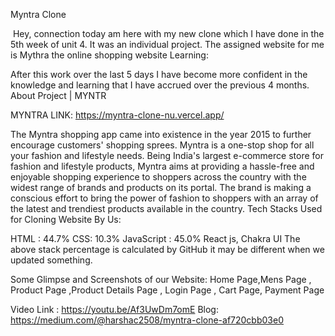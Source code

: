 Myntra Clone

 Hey, connection today am here with my new clone which I have done in the 5th week of unit 4. It was an individual project. The assigned website for me is Mythra the online shopping website
Learning: 

After this work over the last 5 days I have become more confident in the knowledge and learning that I have accrued over the previous 4 months.
About Project | MYNTR

MYNTRA LINK: https://myntra-clone-nu.vercel.app/

The Myntra shopping app came into existence in the year 2015 to further encourage customers' shopping sprees. Myntra is a one-stop shop for all your fashion and lifestyle needs. Being India's largest e-commerce store for fashion and lifestyle products, Myntra aims at providing a hassle-free and enjoyable shopping experience to shoppers across the country with the widest range of brands and products on its portal. The brand is making a conscious effort to bring the power of fashion to shoppers with an array of the latest and trendiest products available in the country.
Tech Stacks Used for Cloning Website By Us:


HTML : 44.7%
CSS: 10.3%
JavaScript : 45.0%
React js, Chakra UI
The above stack percentage is calculated by GitHub it may be different when we updated something.


Some Glimpse and Screenshots of our Website:
Home Page,Mens Page , Product Page ,Product Details Page , Login Page , Cart Page, Payment Page 

Video Link : https://youtu.be/Af3UwDm7omE
Blog: https://medium.com/@harshac2508/myntra-clone-af720cbb03e0
